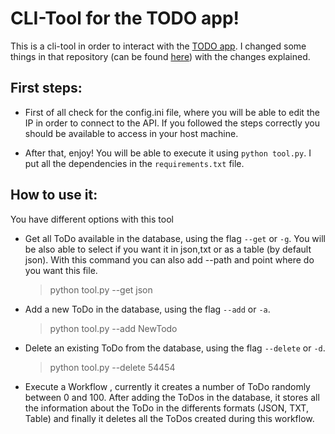 
# CLI-Tool for the TODO app!

This is a cli-tool in order to interact with the [TODO app](https://github.com/scotch-io/node-todo). I changed some things in that repository (can be found [here](https://github.com/Arcadidc/minikube-node-todo)) with the changes explained. 

## First steps:
 - First of all check for the config.ini file, where you will be able to edit the IP in order to connect to the API. If you followed the steps correctly you should be available to access in your host machine. 

 - After that, enjoy! You will be able to execute it using `python tool.py`. I put all the dependencies in the `requirements.txt` file. 
 
 ## How to use it:
 
 You have different options with this tool
    
- Get all ToDo available in the database, using the flag `--get` or `-g`. You will be also able to select if you want it in json,txt or as a table (by default json). With this command you can also add --path and point where do you want this file.

    >  python tool.py --get json 

- Add a new ToDo in the database, using the flag `--add` or `-a`.

     > python tool.py --add NewTodo

- Delete an existing ToDo from the database, using the flag `--delete` or `-d`.

     > python tool.py --delete 54454
    
- Execute a Workflow , currently it creates a number of ToDo randomly between 0 and 100. After adding the ToDos in the database, it  stores all the information about the ToDo in the differents formats (JSON, TXT, Table) and finally it deletes all the ToDos created during this workflow.

